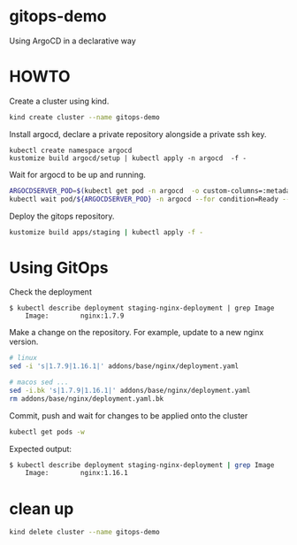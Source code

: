 # gitops-demo

Using ArgoCD in a declarative way

# HOWTO

Create a cluster using kind.

```sh
kind create cluster --name gitops-demo
```

Install argocd, declare a private repository alongside a private ssh key.

```
kubectl create namespace argocd
kustomize build argocd/setup | kubectl apply -n argocd  -f -
```


Wait for argocd to be up and running.

```sh
ARGOCDSERVER_POD=$(kubectl get pod -n argocd  -o custom-columns=:metadata.name | grep argocd-server)
kubectl wait pod/${ARGOCDSERVER_POD} -n argocd --for condition=Ready --timeout=120s
```

Deploy the gitops repository.

```sh
kustomize build apps/staging | kubectl apply -f -
```


# Using GitOps

Check the deployment

```
$ kubectl describe deployment staging-nginx-deployment | grep Image
    Image:        nginx:1.7.9
```

Make a change on the repository. For example, update to a new nginx version.

```sh
# linux
sed -i 's|1.7.9|1.16.1|' addons/base/nginx/deployment.yaml

# macos sed ...
sed -i.bk 's|1.7.9|1.16.1|' addons/base/nginx/deployment.yaml
rm addons/base/nginx/deployment.yaml.bk
```


Commit, push and wait for changes to be applied onto the cluster

```sh
kubectl get pods -w
```

Expected output:

```sh
$ kubectl describe deployment staging-nginx-deployment | grep Image
    Image:        nginx:1.16.1
```

# clean up

```sh
kind delete cluster --name gitops-demo
```